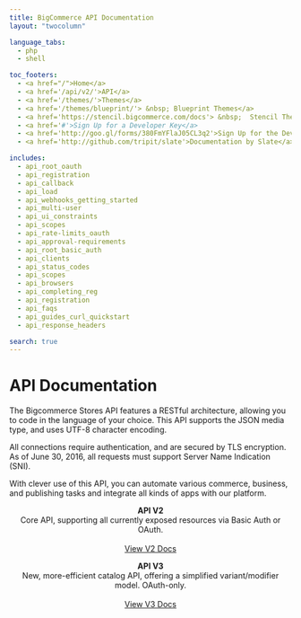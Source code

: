 ```yaml
---
title: BigCommerce API Documentation
layout: "twocolumn"

language_tabs:
  - php
  - shell

toc_footers:
  - <a href="/">Home</a>
  - <a href='/api/v2/'>API</a>
  - <a href='/themes/'>Themes</a>
  - <a href='/themes/blueprint/'> &nbsp; Blueprint Themes</a>
  - <a href='https://stencil.bigcommerce.com/docs'> &nbsp;  Stencil Themes</a>
  - <a href='#'>Sign Up for a Developer Key</a>
  - <a href='http://goo.gl/forms/380FmYFlaJ05CL3q2'>Sign Up for the Developer Newsletter</a>
  - <a href='http://github.com/tripit/slate'>Documentation by Slate</a>

includes:
  - api_root_oauth
  - api_registration
  - api_callback
  - api_load
  - api_webhooks_getting_started
  - api_multi-user
  - api_ui_constraints
  - api_scopes
  - api_rate-limits_oauth
  - api_approval-requirements
  - api_root_basic_auth
  - api_clients
  - api_status_codes
  - api_scopes
  - api_browsers
  - api_completing_reg
  - api_registration
  - api_faqs
  - api_guides_curl_quickstart
  - api_response_headers

search: true
---
```


# API Documentation

The Bigcommerce Stores API features a RESTful architecture, allowing you to code in the language of your choice. This API supports the JSON media type, and uses UTF-8 character encoding.

All connections require authentication, and are secured by TLS encryption. As of June 30, 2016, all requests must support Server Name Indication (SNI).

With clever use of this API, you can automate various commerce, business, and publishing tasks and integrate all kinds of apps with our platform.

<section class=
    "block block--defaultScheme block--allViewport block--paddingTop block--twoColTextOverBg">
        <div class="block-container">
            <div class="block-container-inner">
                <div class=
                "block--twoColTextOverBg-row block--twoColTextOverBg-row--split6">
                    <div class=
                    "block--twoColTextOverBg-column block--twoColTextOverBg-column--centerImageAlign">
                        <div class="block-text block-shadow">
                          <p class="rt-scheme--lightestGrey" rel=
                          "text-align: center;" style="text-align: center;">
                          <span class="type-large"><strong class=
                          "rt-scheme-headline">API V2</strong><br>
                          Core API, supporting all currently exposed resources via Basic Auth or OAuth.
                          </span><span class=
                          "type-large"><br>
                          <br>
                          <a class="button button--action" href=
                          "/api/v2">
                          View V2 Docs</a><br></span></p>
                        </div>
                    </div>
                    <div class=
                    "block--twoColTextOverBg-column block--twoColTextOverBg-column--centerImageAlign">
                        <div class="block-text block-shadow">
                            <p class="rt-scheme--lightestGrey" style=
                            "text-align: center;"><strong class=
                            "rt-scheme-headline">API V3</strong><span class="type-large"><br>
                            New, more-efficient catalog API, offering a simplified variant/modifier model. OAuth-only.</span><span class=
                            "type-large"><br>
                            <br>
                            <a class="button button--action" href=
                            "/api/v3">
                            View V3 Docs</a><br></span></p>
                        </div>
                    </div>
                </div>
            </div>
        </div>
</section>